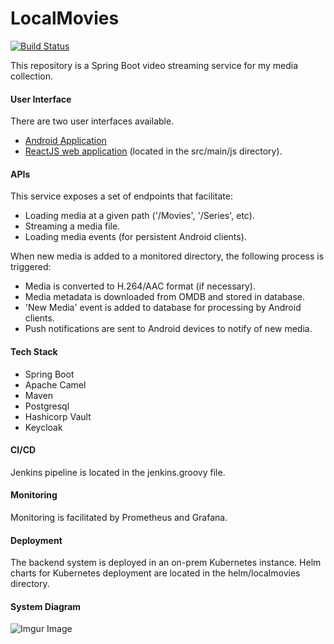 <h1>LocalMovies</h1>

[![Build Status](https://jenkins.nathanrahm.com/buildStatus/icon?job=localmovie-media-manager)](https://jenkins.nathanrahm.com/job/localmovie-media-manager/)

This repository is a Spring Boot video streaming service for my media collection.

<h4>User Interface</h4>
There are two user interfaces available.

- [Android Application](https://play.google.com/store/apps/details?id=rahm.nathan.localmovies&hl=en)
- [ReactJS web application](https://movies.nathanrahm.com) (located in the src/main/js directory).

<h4>APIs</h4>
This service exposes a set of endpoints that facilitate:

- Loading media at a given path ('/Movies', '/Series', etc).
- Streaming a media file.
- Loading media events (for persistent Android clients).

When new media is added to a monitored directory, the following process is triggered:

 - Media is converted to H.264/AAC format (if necessary).
 - Media metadata is downloaded from OMDB and stored in database.
 - 'New Media' event is added to database for processing by Android clients.
 - Push notifications are sent to Android devices to notify of new media.
 
 <h4>Tech Stack</h4>
 
 - Spring Boot
 - Apache Camel
 - Maven
 - Postgresql
 - Hashicorp Vault
 - Keycloak
 
 <h4>CI/CD</h4>
 Jenkins pipeline is located in the jenkins.groovy file.
 
 <h4>Monitoring</h4>
 Monitoring is facilitated by Prometheus and Grafana.

<h4>Deployment</h4>
The backend system is deployed in an on-prem Kubernetes instance. Helm charts for Kubernetes deployment are located in 
the helm/localmovies directory.

<h4>System Diagram</h4>

![Imgur Image](https://imgur.com/hA5ur36.png)
